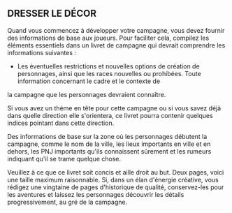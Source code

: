 ## DRESSER LE DÉCOR


Quand vous commencez à développer votre campagne,
vous devez fournir des informations de base aux joueurs.
Pour faciliter cela, compilez les éléments essentiels dans un
livret de campagne qui devrait comprendre les informations
suivantes :

+ Les éventuelles restrictions et nouvelles options de création
de personnages, ainsi que les races nouvelles ou prohibées.
Toute information concernant le cadre et le contexte de

la campagne que les personnages devraient connaître.

Si vous avez un thème en tête pour cette campagne ou si
vous savez déjà dans quelle direction elle s'orientera, ce
livret pourra contenir quelques indices pointant dans cette
direction.

Des informations de base sur la zone où les personnages
débutent la campagne, comme le nom de la ville, les lieux
importants en ville et en dehors, les PNJ importants qu'ils
connaissent sûrement et les rumeurs indiquant qu'il se
trame quelque chose.

Veuillez à ce que ce livret soit concis et aille droit au but.
Deux pages, voici une taille maximum raisonnable. Si,
dans un élan d'énergie créative, vous rédigez une vingtaine
de pages d'historique de qualité, conservez-les pour les
aventures et laissez les personnages découvrir les détails
progressivement, au gré de la campagne.
